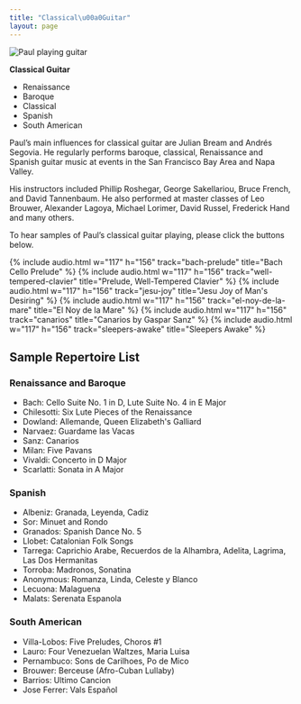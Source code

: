 ```yaml
---
title: "Classical\u00a0Guitar"
layout: page
---
```



<div class="side-block" markdown=1>
<img src="{{ 'pb_plain.jpg' | prepend: '/assets/images/' | relative_url }}" alt="Paul playing guitar">

**Classical Guitar**

- Renaissance
- Baroque
- Classical
- Spanish
- South American

</div>

Paul’s main influences for classical guitar are Julian Bream and Andrés Segovia. He regularly performs baroque, classical, Renaissance and Spanish guitar music at events in the San Francisco Bay Area and Napa Valley.

His instructors included Phillip Roshegar, George Sakellariou, Bruce French, and David Tannenbaum. He also performed at master classes of Leo Brouwer, Alexander Lagoya, Michael Lorimer, David Russel, Frederick Hand and many others.

To hear samples of Paul’s classical guitar playing, please click the buttons below.

{% include audio.html w="117" h="156" track="bach-prelude" title="Bach Cello Prelude" %}
{% include audio.html w="117" h="156" track="well-tempered-clavier" title="Prelude, Well-Tempered Clavier" %}
{% include audio.html w="117" h="156" track="jesu-joy" title="Jesu Joy of Man's Desiring" %}
{% include audio.html w="117" h="156" track="el-noy-de-la-mare" title="El Noy de la Mare" %}
{% include audio.html w="117" h="156" track="canarios" title="Canarios by Gaspar Sanz" %}
{% include audio.html w="117" h="156" track="sleepers-awake" title="Sleepers Awake" %}

## Sample Repertoire List

### Renaissance and Baroque

- Bach: Cello Suite No. 1 in D, Lute Suite No. 4 in E Major
- Chilesotti: Six Lute Pieces of the Renaissance
- Dowland: Allemande, Queen Elizabeth's Galliard
- Narvaez: Guardame las Vacas
- Sanz: Canarios
- Milan: Five Pavans
- Vivaldi: Concerto in D Major
- Scarlatti: Sonata in A Major

### Spanish

- Albeniz: Granada, Leyenda, Cadiz
- Sor: Minuet and Rondo
- Granados: Spanish Dance No. 5
- Llobet: Catalonian Folk Songs
- Tarrega: Caprichio Arabe, Recuerdos de la Alhambra, Adelita, Lagrima, Las Dos Hermanitas
- Torroba: Madronos, Sonatina
- Anonymous: Romanza, Linda, Celeste y Blanco
- Lecuona: Malaguena
- Malats: Serenata Espanola

### South American

- Villa-Lobos: Five Preludes, Choros #1
- Lauro: Four Venezuelan Waltzes, Maria Luisa
- Pernambuco: Sons de Carilhoes, Po de Mico
- Brouwer: Berceuse (Afro-Cuban Lullaby)
- Barrios: Ultimo Cancion
- Jose Ferrer: Vals Español
